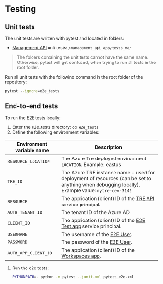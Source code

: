 # Testing

## Unit tests

The unit tests are written with pytest and located in folders:

- [Management API](../management_api_app/README.md) unit tests: `/management_api_app/tests_ma/`

> The folders containing the unit tests cannot have the same name. Otherwise, pytest will get confused, when trying to run all tests in the root folder.

Run all unit tests with the following command in the root folder of the repository:

```cmd
pytest --ignore=e2e_tests
```

## End-to-end tests

To run the E2E tests locally:

1. Enter the e2e_tests directory: `cd e2e_tests`
1. Define the following environment variables:

| Environment variable name | Description |
| ------------------------- | ----------- |
| `RESOURCE_LOCATION` | The Azure Tre deployed environment `LOCATION`. Example: eastus |
| `TRE_ID` | The Azure TRE instance name - used for deployment of resources (can be set to anything when debugging locally). Example value: `mytre-dev-3142` |
| `RESOURCE` | The application (client) ID of the [TRE API](auth.md#tre-api) service principal. |
| `AUTH_TENANT_ID` | The tenant ID of the Azure AD. |
| `CLIENT_ID` | The application (client) ID of the [E2E Test app](auth.md#tre-e2e-test) service principal. |
| `USERNAME` | The username of the [E2E User](auth.md#end-to-end-test-user). |
| `PASSWORD` | The password of the [E2E User](auth.md#end-to-end-test-user). |
| `AUTH_APP_CLIENT_ID` | The application (client) ID of the [Workspaces app](auth.md#workspaces). |

1. Run the e2e tests:
    ```bash
    PYTHONPATH=. python -m pytest --junit-xml pytest_e2e.xml
    ```